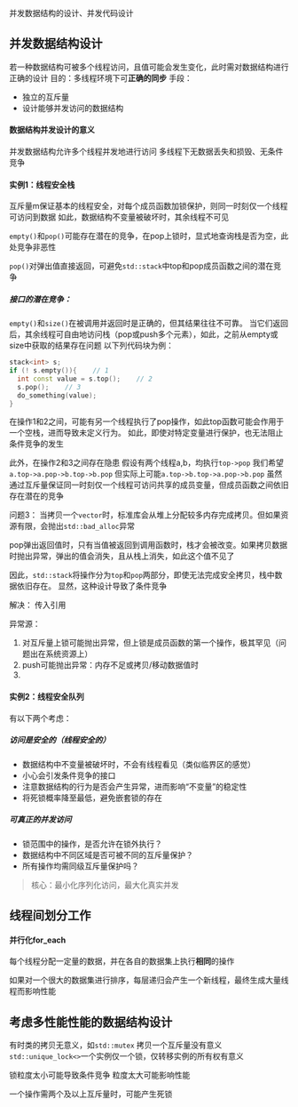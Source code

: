 并发数据结构的设计、并发代码设计


并发数据结构设计
---
若一种数据结构可被多个线程访问，且值可能会发生变化，此时需对数据结构进行正确的设计
目的：多线程环境下可**正确的同步**
手段：
- 独立的互斥量
- 设计能够并发访问的数据结构

#### 数据结构并发设计的意义
并发数据结构允许多个线程并发地进行访问
多线程下无数据丢失和损毁、无条件竞争

#### 实例1：线程安全栈
互斥量m保证基本的线程安全，对每个成员函数加锁保护，则同一时刻仅一个线程可访问到数据
如此，数据结构不变量被破坏时，其余线程不可见

`empty()`和`pop()`可能存在潜在的竞争，在pop上锁时，显式地查询栈是否为空，此处竞争非恶性

`pop()`对弹出值直接返回，可避免`std::stack`中top和pop成员函数之间的潜在竞争

##### 接口的潜在竞争：
`empty()`和`size()`在被调用并返回时是正确的，但其结果往往不可靠。
当它们返回后，其余线程可自由地访问栈（pop或push多个元素），如此，之前从empty或size中获取的结果存在问题
以下列代码块为例：
```cpp
stack<int> s;
if (! s.empty()){    // 1
  int const value = s.top();    // 2
  s.pop();    // 3
  do_something(value);
}
```
在操作1和2之间，可能有另一个线程执行了pop操作，如此top函数可能会作用于一个空栈，进而导致未定义行为。
如此，即使对特定变量进行保护，也无法阻止条件竞争的发生

此外，在操作2和3之间存在隐患
假设有两个线程a,b，均执行`top->pop`
我们希望`a.top->a.pop->b.top->b.pop`
但实际上可能`a.top->b.top->a.pop->b.pop`
虽然通过互斥量保证同一时刻仅一个线程可访问共享的成员变量，但成员函数之间依旧存在潜在的竞争

问题3：
当拷贝一个`vector`时，标准库会从堆上分配较多内存完成拷贝。但如果资源有限，会抛出`std::bad_alloc`异常

pop弹出返回值时，只有当值被返回到调用函数时，栈才会被改变。如果拷贝数据时抛出异常，弹出的值会消失，且从栈上消失，如此这个值不见了

因此，`std::stack`将操作分为`top`和`pop`两部分，即使无法完成安全拷贝，栈中数据依旧存在。
显然，这种设计导致了条件竞争

解决：
传入引用





异常源：
1. 对互斥量上锁可能抛出异常，但上锁是成员函数的第一个操作，极其罕见（问题出在系统资源上）
2. push可能抛出异常：内存不足或拷贝/移动数据值时
3. 



#### 实例2：线程安全队列



有以下两个考虑：
##### 访问是安全的（线程安全的）
- 数据结构中不变量被破坏时，不会有线程看见（类似临界区的感觉）
- 小心会引发条件竞争的接口
- 注意数据结构的行为是否会产生异常，进而影响“不变量”的稳定性
- 将死锁概率降至最低，避免嵌套锁的存在

##### 可真正的并发访问
- 锁范围中的操作，是否允许在锁外执行？
- 数据结构中不同区域是否可被不同的互斥量保护？
- 所有操作均需同级互斥量保护吗？

> 核心：最小化序列化访问，最大化真实并发



线程间划分工作
---
#### 并行化for_each
每个线程分配一定量的数据，并在各自的数据集上执行**相同**的操作

如果对一个很大的数据集进行排序，每层递归会产生一个新线程，最终生成大量线程而影响性能



考虑多性能性能的数据结构设计
---


有时类的拷贝无意义，如`std::mutex`
拷贝一个互斥量没有意义
`std::unique_lock<>`一个实例仅一个锁，仅转移实例的所有权有意义


锁粒度太小可能导致条件竞争
粒度太大可能影响性能

一个操作需两个及以上互斥量时，可能产生死锁

